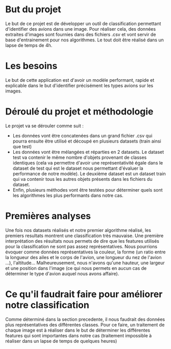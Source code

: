 # But du projet

Le but de ce projet est de développer un outil de classification permettant d'identifier des avions dans une image. Pour réaliser cela, des données extraites d'images sont fournies dans des fichiers .csv et vont servir de base d'entrainement pour nos algorithmes. Le tout doit être réalisé dans un lapse de temps de 4h.

# Les besoins

Le but de cette application est d'avoir un modèle performant, rapide et explicable dans le but d'identifier précisément les types avions sur les images.

# Déroulé du projet et méthodologie

Le projet va se dérouler comme suit :

* Les données vont être concatenées dans un grand fichier .csv qui pourra ensuite être utilisé et découpé en plusieurs datasets (train ainsi que test)
* Les données vont être mélangées et réparties en 2 datasets. Le dataset test va contenir le même nombre d'objets provenant de classes identiques (cela va permettre d'avoir une représentativité égale dans le dataset de test qui est le dataset nous permettant d'évaluer la performance de notre modèle).
Le deuxième dataset est un dataset train qui va contenir tous les autres objets présents dans les fichiers du dataset.
* Enfin, plusieurs méthodes vont être testées pour déterminer quels sont les algorithmes les plus performants dans notre cas.

# Premières analyses

Une fois nos datasets réalisés et notre premier algorithme réalisé, les premiers resultats montrent une classification très mauvaise. Une première interprétation des résultats nous permets de dire que les features utilisés pour la classification ne sont pas assez représentatives. Nous pourrions évoquer comme données représentatives la couleur, la forme (un ratio entre la longueur des ailes et le corps de l'avion, une longueur du nez de l'avion ...), l'altitude... Malheureusement, nous n'avons qu'une hauteur, une largeur et une position dans l'image (ce qui nous permets en aucun cas de déterminer le type d'avion auquel nous avons affaire).

# Ce qu'il faudrait faire pour améliorer notre classification

Comme déterminé dans la section precedente, il nous faudrait des données plus représentatives des différentes classes. Pour ce faire, un traitement de chaque image est à réaliser dans le but de déterminer les différentes features qui sont importantes dans notre cas (traitement impossible à réaliser dans un lapse de temps de quelques heures)